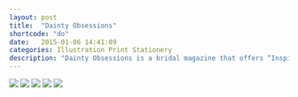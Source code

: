 ```yaml
---
layout: post
title:  "Dainty Obsessions"
shortcode: "do"
date:   2015-01-06 14:41:09
categories: Illustration Print Stationery
description: "Dainty Obsessions is a bridal magazine that offers “Inspiration for the Midwestern Bride” serving South Dakota, North Dakota, Iowa,  and Nebraska with inspiring vendors, real weddings, and advice from brides in the region. I was brought in to design stationery for a “boho in the woods” themed styled shoot. Using watercolors and delicate illustrations, I incorporated elements that were going to be used on the shoot as well as colors that create a friendly yet elegant invitation. Included in the invitation are wild flower seed confetti hearts, which friends can plant in anticipation of the beautiful ceremony in the woods."
---
```


<img data-sr src="{{ site.url }}/assets/images/projects/do/1.jpg" />
<img data-sr src="{{ site.url }}/assets/images/projects/do/2.jpg" />
<img data-sr src="{{ site.url }}/assets/images/projects/do/3.jpg" />
<img data-sr src="{{ site.url }}/assets/images/projects/do/4.jpg" />
<img data-sr src="{{ site.url }}/assets/images/projects/do/5.jpg" />
